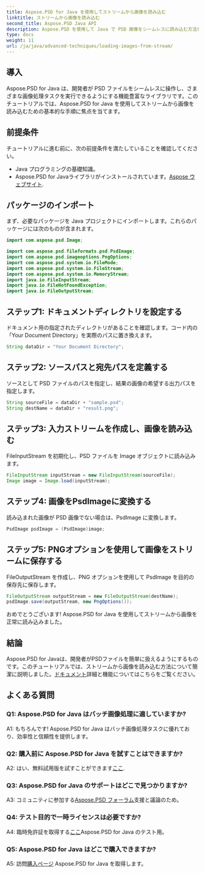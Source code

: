 ```yaml
---
title: Aspose.PSD for Java を使用してストリームから画像を読み込む
linktitle: ストリームから画像を読み込む
second_title: Aspose.PSD Java API
description: Aspose.PSD を使用して Java で PSD 画像をシームレスに読み込む方法を学びます。効率的な画像処理については、ステップバイステップのガイドに従ってください。
type: docs
weight: 11
url: /ja/java/advanced-techniques/loading-images-from-stream/
---
```

## 導入

Aspose.PSD for Java は、開発者が PSD ファイルをシームレスに操作し、さまざまな画像処理タスクを実行できるようにする機能豊富なライブラリです。このチュートリアルでは、Aspose.PSD for Java を使用してストリームから画像を読み込むための基本的な手順に焦点を当てます。

## 前提条件

チュートリアルに進む前に、次の前提条件を満たしていることを確認してください。

- Java プログラミングの基礎知識。
-  Aspose.PSD for Javaライブラリがインストールされています。[Aspose ウェブサイト](https://releases.aspose.com/psd/java/).

## パッケージのインポート

まず、必要なパッケージを Java プロジェクトにインポートします。これらのパッケージには次のものが含まれます。

```java
import com.aspose.psd.Image;

import com.aspose.psd.fileformats.psd.PsdImage;
import com.aspose.psd.imageoptions.PngOptions;
import com.aspose.psd.system.io.FileMode;
import com.aspose.psd.system.io.FileStream;
import com.aspose.psd.system.io.MemoryStream;
import java.io.FileInputStream;
import java.io.FileNotFoundException;
import java.io.FileOutputStream;
```

## ステップ1: ドキュメントディレクトリを設定する

ドキュメント用の指定されたディレクトリがあることを確認します。コード内の「Your Document Directory」を実際のパスに置き換えます。

```java
String dataDir = "Your Document Directory";
```

## ステップ2: ソースパスと宛先パスを定義する

ソースとして PSD ファイルのパスを指定し、結果の画像の希望する出力パスを指定します。

```java
String sourceFile = dataDir + "sample.psd";
String destName = dataDir + "result.png";
```

## ステップ3: 入力ストリームを作成し、画像を読み込む

FileInputStream を初期化し、PSD ファイルを Image オブジェクトに読み込みます。

```java
FileInputStream inputStream = new FileInputStream(sourceFile);
Image image = Image.load(inputStream);
```

## ステップ4: 画像をPsdImageに変換する

読み込まれた画像が PSD 画像でない場合は、PsdImage に変換します。

```java
PsdImage psdImage = (PsdImage)image;
```

## ステップ5: PNGオプションを使用して画像をストリームに保存する

FileOutputStream を作成し、PNG オプションを使用して PsdImage を目的の保存先に保存します。

```java
FileOutputStream outputStream = new FileOutputStream(destName);
psdImage.save(outputStream, new PngOptions());
```

おめでとうございます! Aspose.PSD for Java を使用してストリームから画像を正常に読み込みました。

## 結論

Aspose.PSD for Javaは、開発者がPSDファイルを簡単に扱えるようにするものです。このチュートリアルでは、ストリームから画像を読み込む方法について簡潔に説明しました。[ドキュメント](https://reference.aspose.com/psd/java/)詳細と機能についてはこちらをご覧ください。

## よくある質問

### Q1: Aspose.PSD for Java はバッチ画像処理に適していますか?

A1: もちろんです! Aspose.PSD for Java はバッチ画像処理タスクに優れており、効率性と信頼性を提供します。

### Q2: 購入前に Aspose.PSD for Java を試すことはできますか?

 A2: はい、無料試用版を試すことができます[ここ](https://releases.aspose.com/).

### Q3: Aspose.PSD for Java のサポートはどこで見つかりますか?

A3: コミュニティに参加する[Aspose.PSD フォーラム](https://forum.aspose.com/c/psd/34)支援と議論のため。

### Q4: テスト目的で一時ライセンスは必要ですか?

 A4: 臨時免許証を取得する[ここ](https://purchase.aspose.com/temporary-license/)Aspose.PSD for Java のテスト用。

### Q5: Aspose.PSD for Java はどこで購入できますか?

 A5: 訪問[購入ページ](https://purchase.aspose.com/buy) Aspose.PSD for Java を取得します。